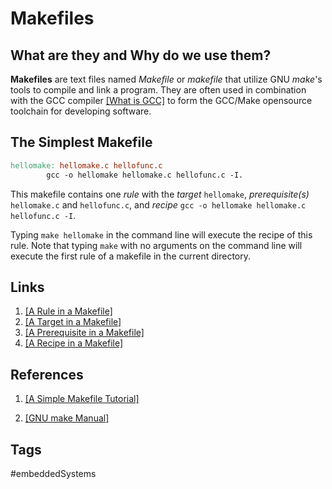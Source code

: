 # Makefiles

## What are they and Why do we use them?
**Makefiles** are text files named *Makefile* or *makefile* that utilize GNU *make*'s tools to compile and link a program. They are often used in combination with the GCC compiler [\[What is GCC\]](../202110191739) to form the GCC/Make opensource toolchain for developing software.  

## The Simplest Makefile
```mk
hellomake: hellomake.c hellofunc.c
		gcc -o hellomake hellomake.c hellofunc.c -I.
```

This makefile contains one *rule* with the *target* `hellomake`, *prerequisite(s)* `hellomake.c` and `hellofunc.c`, and *recipe* `gcc -o hellomake hellomake.c hellofunc.c -I`.

  
Typing `make hellomake` in the command line will execute the recipe of this rule. Note that typing `make` with no arguments on the command line will execute the first rule of a makefile in the current directory.  


## Links
1. [\[A Rule in a Makefile\]](../202110182258)  
2. [\[A Target in a Makefile\]](../202110182306)  
3. [\[A Prerequisite in a Makefile\]](../202110182309)  
4. [\[A Recipe in a Makefile\]](../202110182310)  

## References
1. [\[A Simple Makefile Tutorial\]](https://www.cs.colby.edu/maxwell/courses/tutorials/maketutor/)

2. [\[GNU make Manual\]](https://www.gnu.org/software/make/manual/html_node/index.html#SEC_Contents)

## Tags
#embeddedSystems
